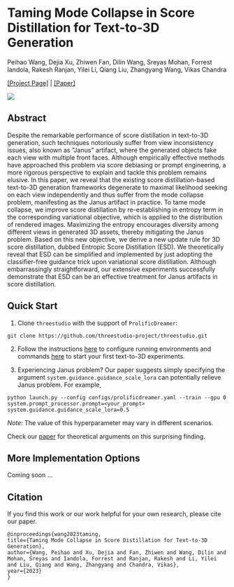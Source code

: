 # Taming Mode Collapse in Score Distillation for Text-to-3D Generation

Peihao Wang, Dejia Xu, Zhiwen Fan, Dilin Wang, Sreyas Mohan, Forrest Iandola, Rakesh Ranjan, Yilei Li, Qiang Liu, Zhangyang Wang, Vikas Chandra

[[Project Page]](https://vita-group.github.io/3D-Mode-Collapse/) | [[Paper]](/)

![](teaser.gif)

## Abstract

Despite the remarkable performance of score distillation in text-to-3D generation, such techniques notoriously suffer from view inconsistency issues, also known as "Janus" artifact, where the generated objects fake each view with multiple front faces. Although empirically effective methods have approached this problem via score debiasing or prompt engineering, a more rigorous perspective to explain and tackle this problem remains elusive. In this paper, we reveal that the existing score distillation-based text-to-3D generation frameworks degenerate to maximal likelihood seeking on each view independently and thus suffer from the mode collapse problem, manifesting as the Janus artifact in practice. To tame mode collapse, we improve score distillation by re-establishing in entropy term in the corresponding variational objective, which is applied to the distribution of rendered images. Maximizing the entropy encourages diversity among different views in generated 3D assets, thereby mitigating the Janus problem. Based on this new objective, we derive a new update rule for 3D score distillation, dubbed Entropic Score Distillation (ESD). We theoretically reveal that ESD can be simplified and implemented by just adopting the classifier-free guidance trick upon variational score distillation.
Although embarrassingly straightforward, our extensive experiments successfully demonstrate that ESD can be an effective treatment for Janus artifacts in score distillation.

## Quick Start

1. Clone `threestudio` with the support of `ProlificDreamer`:
```
git clone https://github.com/threestudio-project/threestudio.git
```

2. Follow the instructions [here](https://github.com/threestudio-project/threestudio?tab=readme-ov-file#installation) to configure running environments and commands [here](https://github.com/threestudio-project/threestudio?tab=readme-ov-file#supported-models) to start your first text-to-3D experiments.

3. Experiencing Janus problem? Our paper suggests simply specifying the argument `system.guidance.guidance_scale_lora` can potentially relieve Janus problem. For example,
```
python launch.py --config configs/prolificdreamer.yaml --train --gpu 0
system.prompt_processor.prompt=<your_prompt> system.guidance.guidance_scale_lora=0.5
```

*Note:* The value of this hyperparameter may vary in different scenarios.

Check our [paper](/) for theoretical arguments on this surprising finding.

## More Implementation Options

Coming soon ...

## Citation

If you find this work or our work helpful for your own research, please cite our paper.

```
@inproceedings{wang2023taming,
title={Taming Mode Collapse in Score Distillation for Text-to-3D Generation},
author={Wang, Peihao and Xu, Dejia and Fan, Zhiwen and Wang, Dilin and Mohan, Sreyas and Iandola, Forrest and Ranjan, Rakesh and Li, Yilei and Liu, Qiang and Wang, Zhangyang and Chandra, Vikas},
year={2023}
}
```
